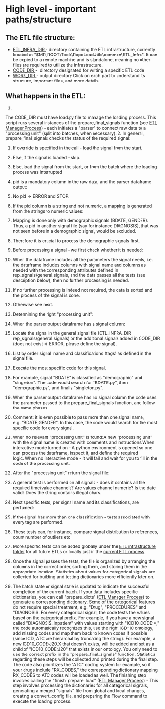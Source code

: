 # High level - important paths/structure
## The ETL file structure:
- [ETL_INFRA_DIR ](ETL_INFRA_DIR.md)- directory containing the ETL infrastructure, currently located at "$MR_ROOT\Tools\RepoLoadUtils\common\ETL_Infra". It can be copied to a remote machine and is standalone, meaning no other files are required to utilize the infrastructure.  
- [CODE_DIR ](CODE_DIR.md)-  directory designated for writing a specific ETL code
- [WORK_DIR ](WORK_DIR.md)- output directory
Click on each part to understand its structure, important files, and more details.
## What happens in the ETL:
1. 
The CODE_DIR must have load.py file to manage the loading process. This script runs several instances of the prepare_final_signals function (see [ETL Manager Process](../ETL%20Tutorial/ETL%20Manager%20Process.md)) - each initiates a "parser" to connect raw data to a "processing unit" (split into batches, when necessary).
2. In general, prepare_final_signals checks the status of the required signal:
  
1. If override is specified in the call - load the signal from the start.
  
2. Else, if the signal is loaded - skip.
  
3. Else, load the signal from the start, or from the batch where the loading process was interrupted
3. pid is a mandatory column in the raw data, and the parser dataframe output:
  
1. No pid => ERROR and STOP.
  
2. If the pid column is a string and not numeric, a mapping is generated from the strings to numeric values:
    
1. Mapping is done only with demographic signals (BDATE, GENDER). Thus, a pid in another signal file (say for instance DIAGNOSIS), that was not seen before in a demographic signal, would be excluded.
    
2. Therefore it is crucial to process the demographic signals first.
1. Before processing a signal - we first check whether it is needed:
  
1. When the dataframe includes all the parameters the signal needs, i.e. the dataframe includes columns with signal name and columns as needed with the corresponding attributes defined in rep_signals/general.signals, and the data passes all the tests (see description below), then no further processing is needed. 
  
2. If no further processing is indeed not required, the data is sorted and the process of the signal is done.
  
3. Otherwise see next.
3. Determining the right "processing unit":
  
1. When the parser output dataframe has a signal column:
    
1. Locate the signal in the general signal file (ETL_INFRA_DIR rep_signals/general.signals) or the additional signals added in CODE_DIR (does not exist => ERROR, please define the signal).
    
2. List by order signal_name and classifications (tags) as defined in the signal file.
    
3. Execute the most specific code for this signal.
    
4. For example, signal "BDATE" is classified as "demographic" and "singleton". The code would search for "BDATE.py", then "demographic.py", and finally "singleton.py". 
  
4. When the parser output dataframe has no signal column the code uses the parameter passed to the prepare_final_signals function, and follow the same phases.
    
1. Comment: it is even possible to pass more than one signal name, e.g. "BDATE,GENDER". In this case, the code would search for the most specific code for every signal.
0. When no relevant "processing unit" is found:A new "processing unit" with the signal name is created with comments and instructions.When interactive mode turned on - A python environment is opened so one can process the dataframe, inspect it, and define the required logic. When no interactive mode - it will fail and wait for you to fill in the code of the processing unit.
1. After the "processing unit" return the signal file:
  
1. A general test is performed on all signals - does it contains all the required time/value channels? Are values channel numeric? Is the date valid? Does the string contains illegal chars.
  
2. Next specific tests, per signal name and its classifications, are perfumed:
    
1. If the signal has more than one classification - tests associated with every tag are performed.
    
2. These tests can, for instance, compare signal distribution to references, count number of outliers etc.
    
3. More specific tests can be added globally under the [ETL infrastructure folder](ETL_INFRA_DIR.md) for all future ETLs or locally just in the [current ETL process](CODE_DIR.md)
2. Once the signal passes the tests, the file is organized by arranging the columns in the correct order, sorting them, and storing them in the appropriate location. Statistics about values for categorical signals are collected for building and testing dictionaries more efficiently later on.
3. The batch state or signal state is updated to indicate the successful completion of the current batch.
If your data includes specific dictionaries, you can call "prepare_dicts" ([ETL Manager Process](../ETL%20Tutorial/ETL%20Manager%20Process.md)) to generate a corresponding dictionary.
Some of the categorical features do not require special treatment, e.g. "Drug", "PROCEDURES" and "DIAGNOSIS. For every categorical signal, the code tests the values based on the categorical prefix. For example, if you have a new signal called "DIAGNOSIS_Inpatient" with values starting with "ICD10_CODE:*," the code automatically recognizes this, use the right ICD-10 ontology, add missing codes and map them back to known codes if possible (since ICD, ATC are hierarchal by truncating the string). For example, a new ICD10_CODE:J20.X that doesn't exists, will be added and set as a child of "ICD10_CODE:J20" that exists in our ontology. You only need to use the correct prefix in the "prepare_final_signals" function. Statistics regarding these steps will be collected and printed during the final step. The code also prioritizes the "ATC" coding system for example, so if your drugs include "RX_CODES," the corresponding dictionary mapping RX_CODES to ATC codes will be loaded as well.
The finishing step involves calling the "finish_prepare_load" ([ETL Manager Process](../ETL%20Tutorial/ETL%20Manager%20Process.md)) - This step involves processing the dictionaries for all categorical signals, generating a merged "signals" file from global and local changes, creating a convert_config file, and preparing the Flow command to execute the loading process.
 
